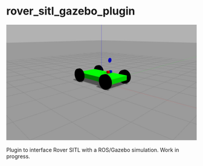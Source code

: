 # rover_sitl_gazebo_plugin
![Rover model in Gazebo](/rover_sitl_gazebo_plugin/models/rover/rover_model.jpg "Rover model in Gazebo")

Plugin to interface Rover SITL with a ROS/Gazebo simulation.
Work in progress.

